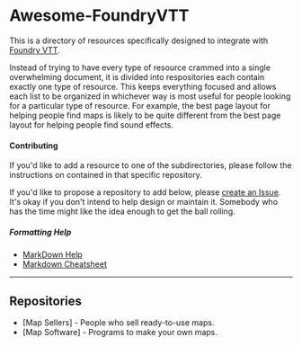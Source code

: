 # Awesome-FoundryVTT

This is a directory of resources specifically designed to integrate with [Foundry VTT](https://foundryvtt.com/).

Instead of trying to have every type of resource crammed into a single overwhelming document, it is divided into respositories each contain exactly one type of resource. This keeps everything focused and allows each list to be organized in whichever way is most useful for people looking for a particular type of resource. For example, the best page layout for helping people find maps is likely to be quite different from the best page layout for helping people find sound effects.

#### Contributing

If you'd like to add a resource to one of the subdirectories, please follow the instructions on contained in that specific repository.

If you'd like to propose a repository to add below, please [create an Issue](https://github.com/SquareBottle/Awesome-FoundryVTT/issues). It's okay if you don't intend to help design or maintain it. Somebody who has the time might like the idea enough to get the ball rolling.

##### Formatting Help

- [MarkDown Help](https://help.github.com/articles/github-flavored-markdown)
- [Markdown Cheatsheet](https://github.com/adam-p/markdown-here/wiki/Markdown-Cheatsheet)

-------

## Repositories

- [Map Sellers] - People who sell ready-to-use maps. 
- [Map Software] - Programs to make your own maps.
